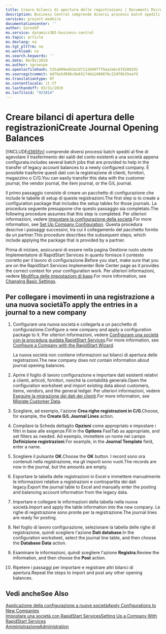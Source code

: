 ```yaml
---
title: Creare bilanci di apertura delle registrazioni | Documenti Microsoft
description: Business Central comprende diversi processi batch spediti al fine di agevolare il trasferimento dei saldi del conto esistenti a una società appena configurata. È possibile trasferire facilmente questi dati con le registrazioni.
services: project-madeira
documentationcenter: ''
author: SorenGP
ms.service: dynamics365-business-central
ms.topic: article
ms.devlang: na
ms.tgt_pltfrm: na
ms.workload: na
ms.search.keywords: ''
ms.date: 04/01/2019
ms.author: sgroespe
ms.openlocfilehash: 535a899ed43e2d7112699fff9aa3ebc6f4289292
ms.sourcegitcommit: bd78a5d990c9e83174da1409076c22df8b35eafd
ms.translationtype: HT
ms.contentlocale: it-IT
ms.lasthandoff: 03/31/2019
ms.locfileid: "923814"
---
```

# <a name="create-journal-opening-balances"></a><span data-ttu-id="40a2d-104">Creare bilanci di apertura delle registrazioni</span><span class="sxs-lookup"><span data-stu-id="40a2d-104">Create Journal Opening Balances</span></span>
[!INCLUDE[d365fin](includes/d365fin_md.md)] <span data-ttu-id="40a2d-105">comprende diversi processi batch spediti al fine di agevolare il trasferimento dei saldi del conto esistenti a una società appena configurata.</span><span class="sxs-lookup"><span data-stu-id="40a2d-105">includes several batch jobs that are provided to help in the transfer of legacy account balances to a newly configured company.</span></span> <span data-ttu-id="40a2d-106">È possibile trasferire questi dati con la registrazione di clienti, fornitori, magazzino o C/G.</span><span class="sxs-lookup"><span data-stu-id="40a2d-106">You can easily transfer this data with the customer journal, the vendor journal, the item journal, or the G/L journal.</span></span>

<span data-ttu-id="40a2d-107">Il primo passaggio consiste di creare un pacchetto di configurazione che include le tabelle di setup di queste registrazioni.</span><span class="sxs-lookup"><span data-stu-id="40a2d-107">The first step is to create a configuration package that includes the setup tables for those journals.</span></span> <span data-ttu-id="40a2d-108">La procedura seguente presuppone che questo passaggio sia completato.</span><span class="sxs-lookup"><span data-stu-id="40a2d-108">The following procedure assumes that this step is completed.</span></span> <span data-ttu-id="40a2d-109">Per ulteriori informazioni, vedere [Impostare la configurazione della società](admin-set-up-company-configuration.md).</span><span class="sxs-lookup"><span data-stu-id="40a2d-109">For more information, see [Set Up Company Configuration](admin-set-up-company-configuration.md).</span></span> <span data-ttu-id="40a2d-110">Questa procedura descrive i passaggi successivi, tra cui il collegamento del pacchetto fornito da un partner.</span><span class="sxs-lookup"><span data-stu-id="40a2d-110">This procedure describes the subsequent steps, which include applying the package that is provided by a partner.</span></span>  

<span data-ttu-id="40a2d-111">Prima di iniziare, assicurarsi di essere nella pagina Gestione ruolo utente Implementatore di RapidStart Services in quanto fornisce il contesto corretto per il lavoro di configurazione.</span><span class="sxs-lookup"><span data-stu-id="40a2d-111">Before you start, make sure that you are on the RapidStart Services Implementer Role Center page as it provides the correct context for your configuration work.</span></span> <span data-ttu-id="40a2d-112">Per ulteriori informazioni, vedere [Modifica delle impostazioni di base](ui-change-basic-settings.md).</span><span class="sxs-lookup"><span data-stu-id="40a2d-112">For more information, see [Changing Basic Settings](ui-change-basic-settings.md).</span></span>

## <a name="to-apply-the-entries-in-a-journal-to-a-new-company"></a><span data-ttu-id="40a2d-113">Per collegare i movimenti in una registrazione a una nuova società</span><span class="sxs-lookup"><span data-stu-id="40a2d-113">To apply the entries in a journal to a new company</span></span>  
1. <span data-ttu-id="40a2d-114">Configurare una nuova società e collegarla a un pacchetto di configurazione.</span><span class="sxs-lookup"><span data-stu-id="40a2d-114">Configure a new company and apply a configuration package to it.</span></span> <span data-ttu-id="40a2d-115">Per ulteriori informazioni, vedere [Configurare una società con la procedura guidata RapidStart Services](admin-how-to-configure-a-company-with-the-rapidstart-wizard.md).</span><span class="sxs-lookup"><span data-stu-id="40a2d-115">For more information, see [Configure a Company with the RapidStart Wizard](admin-how-to-configure-a-company-with-the-rapidstart-wizard.md).</span></span>  

    <span data-ttu-id="40a2d-116">La nuova società non contiene informazioni sui bilanci di apertura delle registrazioni.</span><span class="sxs-lookup"><span data-stu-id="40a2d-116">The new company does not contain information about journal opening balances.</span></span>  

2. <span data-ttu-id="40a2d-117">Aprire il foglio di lavoro configurazione e importare dati esistenti relativi a clienti, articoli, fornitori, nonché la contabilità generale.</span><span class="sxs-lookup"><span data-stu-id="40a2d-117">Open the configuration worksheet and import existing data about customers, items, vendors, and the general ledger.</span></span> <span data-ttu-id="40a2d-118">Per ulteriori informazioni, vedere [Eseguire la migrazione dei dati dei clienti](admin-migrate-customer-data.md).</span><span class="sxs-lookup"><span data-stu-id="40a2d-118">For more information, see [Migrate Customer Data](admin-migrate-customer-data.md).</span></span>  
3. <span data-ttu-id="40a2d-119">Scegliere, ad esempio, l'azione **Crea righe registrazioni in C/G**.</span><span class="sxs-lookup"><span data-stu-id="40a2d-119">Choose, for example, the **Create G/L Journal Lines** action.</span></span>  
4. <span data-ttu-id="40a2d-120">Compilare la Scheda dettaglio **Opzioni** come appropriato e impostare i filtri in base alle esigenze.</span><span class="sxs-lookup"><span data-stu-id="40a2d-120">Fill in the **Options** FastTab as appropriate, and set filters as needed.</span></span> <span data-ttu-id="40a2d-121">Ad esempio, immettere un nome nel campo **Definizione registrazioni**.</span><span class="sxs-lookup"><span data-stu-id="40a2d-121">For example, in the **Journal Template** field, enter a name.</span></span>  
5. <span data-ttu-id="40a2d-122">Scegliere il pulsante **OK**.</span><span class="sxs-lookup"><span data-stu-id="40a2d-122">Choose the **OK** button.</span></span> <span data-ttu-id="40a2d-123">I record sono ora contenuti nella registrazione, ma gli importi sono vuoti.</span><span class="sxs-lookup"><span data-stu-id="40a2d-123">The records are now in the journal, but the amounts are empty.</span></span>  
6. <span data-ttu-id="40a2d-124">Esportare la tabella delle registrazioni in Excel e immettere manualmente le informazioni relative a registrazioni e contropartita dei dati legacy.</span><span class="sxs-lookup"><span data-stu-id="40a2d-124">Export the journal table to Excel and manually enter the posting and balancing account information from the legacy data.</span></span>
7. <span data-ttu-id="40a2d-125">Importare e collegare le informazioni della tabella nella nuova società.</span><span class="sxs-lookup"><span data-stu-id="40a2d-125">Import and apply the table information into the new company.</span></span> <span data-ttu-id="40a2d-126">Le righe di registrazione sono pronte per la registrazione.</span><span class="sxs-lookup"><span data-stu-id="40a2d-126">The journal lines are ready for posting.</span></span>  
8. <span data-ttu-id="40a2d-127">Nel foglio di lavoro configurazione, selezionare la tabella delle righe di registrazione, quindi scegliere l'azione **Dati database**.</span><span class="sxs-lookup"><span data-stu-id="40a2d-127">In the configuration worksheet, select the journal line table, and then choose the **Database Data** action.</span></span>  
9. <span data-ttu-id="40a2d-128">Esaminare le informazioni, quindi scegliere l'azione **Registra**.</span><span class="sxs-lookup"><span data-stu-id="40a2d-128">Review the information, and then choose the **Post** action.</span></span>  
10. <span data-ttu-id="40a2d-129">Ripetere i passaggi per importare e registrare altri bilanci di apertura.</span><span class="sxs-lookup"><span data-stu-id="40a2d-129">Repeat the steps to import and post any other opening balances.</span></span>  

## <a name="see-also"></a><span data-ttu-id="40a2d-130">Vedi anche</span><span class="sxs-lookup"><span data-stu-id="40a2d-130">See Also</span></span>  
[<span data-ttu-id="40a2d-131">Applicazione della configurazione a nuove società</span><span class="sxs-lookup"><span data-stu-id="40a2d-131">Apply Configurations to New Companies</span></span>](admin-apply-configuration-to-new-companies.md)  
[<span data-ttu-id="40a2d-132">Impostare una società con RapidStart Services</span><span class="sxs-lookup"><span data-stu-id="40a2d-132">Setting Up a Company With RapidStart Services</span></span>](admin-set-up-a-company-with-rapidstart.md)  
[<span data-ttu-id="40a2d-133">Amministrazione</span><span class="sxs-lookup"><span data-stu-id="40a2d-133">Administration</span></span>](admin-setup-and-administration.md)
